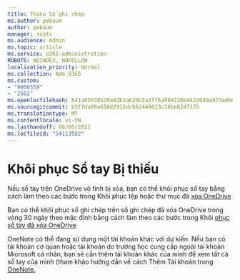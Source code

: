 ```yaml
---
title: Thiếu Sổ ghi chép
ms.author: pebaum
author: pebaum
manager: scotv
ms.audience: Admin
ms.topic: article
ms.service: o365-administration
ROBOTS: NOINDEX, NOFOLLOW
localization_priority: Normal
ms.collection: Adm_O365
ms.custom:
- "9000559"
- "2502"
ms.openlocfilehash: 641a65038520a42b3a62dc2a3ff6a989238ba422649a973adb6f42cf556e5a53
ms.sourcegitcommit: b5f7da89a650d2915dc652449623c78be6247175
ms.translationtype: MT
ms.contentlocale: vi-VN
ms.lasthandoff: 08/05/2021
ms.locfileid: "54113582"
---
```

# <a name="recover-missing-notebook"></a>Khôi phục Sổ tay Bị thiếu

Nếu sổ tay trên OneDrive vô tình bị xóa, bạn có thể khôi phục sổ tay bằng cách làm theo các bước trong Khôi phục tệp hoặc thư mục đã [xóa OneDrive](https://support.office.com/article/949ada80-0026-4db3-a953-c99083e6a84f)

Bạn có thể khôi phục sổ ghi chép trên sổ ghi chép đã xóa OneDrive trong vòng 30 ngày theo mặc định bằng cách làm theo các bước trong Khôi [phục sổ tay đã xóa OneDrive](https://docs.microsoft.com/onedrive/restore-deleted-onedrive)

OneNote có thể đang sử dụng một tài khoản khác với dự kiến. Nếu bạn có tài khoản cơ quan hoặc tài khoản do trường học cung cấp ngoài tài khoản Microsoft cá nhân, bạn sẽ cần thêm tài khoản khác của mình để xem tất cả sổ tay của mình (tham khảo hướng dẫn về cách Thêm Tài khoản trong [OneNote.](https://support.office.com/article/5afff855-54ee-47e4-a773-db048d4ac299)